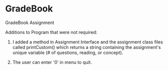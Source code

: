 # GradeBook
 GradeBook Assignment
 
 Additions to Program that were not required:
    
 1) I added a method in Assignment Interface and the assignment class files called printCustom() which returns a string containing
    the assignment's unique variable (# of questions, reading, or concept).
    
 2) The user can enter '0' in menu to quit.
